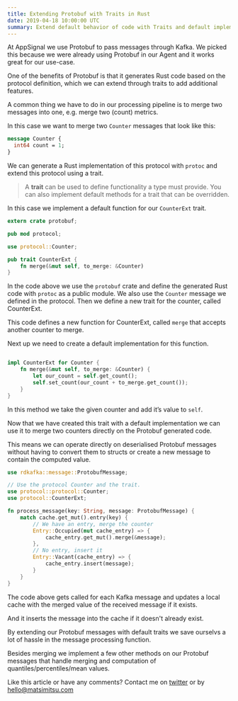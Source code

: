 ```yaml
---
title: Extending Protobuf with Traits in Rust
date: 2019-04-18 10:00:00 UTC
summary: Extend default behavior of code with Traits and default implementations. In this case we add new functionality to generated Protobuf code.
---
```


At AppSignal we use Protobuf to pass messages through Kafka. We picked this because we were already using Protobuf in our Agent and it works great for our use-case.

One of the benefits of Protobuf is that it generates Rust code based on the protocol definition, which we can extend through traits to add additional features.

A common thing we have to do in our processing pipeline is to merge two messages into one, e.g. merge two (count) metrics.

In this case we want to merge two `Counter` messages that look like this:

```protobuf
message Counter {
  int64 count = 1;
}
```

We can generate a Rust implementation of this protocol with `protoc` and extend this protocol using a trait.

> A **trait** can be used to define functionality a type must provide. You can also implement default methods for a trait that can be overridden.

In this case we implement a default function for our `CounterExt` trait.


```rust
extern crate protobuf;

pub mod protocol;

use protocol::Counter;

pub trait CounterExt {
    fn merge(&mut self, to_merge: &Counter)
}
```

In the code above we use the `protobuf` crate and define the generated Rust code with `protoc` as a public module. We also use the `Counter` message we defined in the protocol. Then we define a new trait for the counter, called CounterExt.

This code defines a new function for CounterExt, called `merge` that accepts another counter to merge.

Next up we need to create a default implementation for this function.

```rust

impl CounterExt for Counter {
    fn merge(&mut self, to_merge: &Counter) {
        let our_count = self.get_count();
        self.set_count(our_count + to_merge.get_count());
    }
}

```

In this method we take the given counter and add it’s value to `self`.

Now that we have created this trait with a default implementation we can use it to merge two counters directly on the Protobuf generated code.

This means we can operate directly on deserialised Protobuf messages without having to convert them to structs or create a new message to contain the computed value.

```rust
use rdkafka::message::ProtobufMessage;

// Use the protocol Counter and the trait.
use protocol::protocol::Counter;
use protocol::CounterExt;

fn process_message(key: String, message: ProtobufMessage) {
    match cache.get_mut().entry(key) {
        // We have an entry, merge the counter
        Entry::Occupied(mut cache_entry) => {
            cache_entry.get_mut().merge(&message);
        },
        // No entry, insert it
        Entry::Vacant(cache_entry) => {
            cache_entry.insert(message);
        }
    }
}
```

The code above gets called for each Kafka message and updates a local cache with the merged value of the received message if it exists.

And it inserts the message into the cache if it doesn't already exist.

By extending our Protobuf messages with default traits we save ourselvs a lot of hassle in the message processing function.

Besides merging we implement a few other methods on our Protobuf messages that handle merging and computation of quantiles/percentiles/mean values.

Like this article or have any comments? Contact me on [twitter](https://twitter.com/matsimitsu) or by [hello@matsimitsu.com](mailto:hello@matsimitsu.com)
